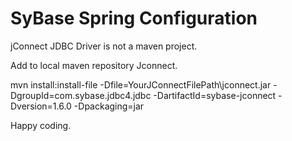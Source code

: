 # SyBase Spring Configuration

jConnect JDBC Driver is not a maven project.

Add to local maven repository Jconnect.

mvn install:install-file -Dfile=YourJConnectFilePath\jconnect.jar -DgroupId=com.sybase.jdbc4.jdbc  -DartifactId=sybase-jconnect -Dversion=1.6.0 -Dpackaging=jar

Happy coding.
